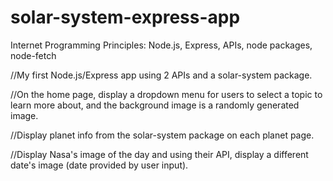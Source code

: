 # solar-system-express-app

Internet Programming Principles: Node.js, Express, APIs, node packages, node-fetch

//My first Node.js/Express app using 2 APIs and a solar-system package.

//On the home page, display a dropdown menu for users to select a topic to learn more about, and the background image is a randomly generated image.

//Display planet info from the solar-system package on each planet page.

//Display Nasa's image of the day and using their API, display a different date's image (date provided by user input).

